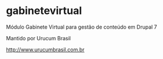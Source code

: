 gabinetevirtual
===============

Módulo Gabinete Virtual para gestão de conteúdo em Drupal 7

Mantido por Urucum Brasil

http://www.urucumbrasil.com.br
